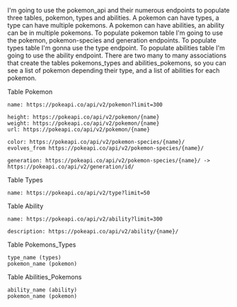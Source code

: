 I'm going to use the pokemon_api and their numerous endpoints to populate three tables, pokemon, types and abilities. A pokemon can have types, a type can have multiple pokemons. A pokemon can have abilities, an ability can be in multiple pokemons. To populate pokemon table I'm going to use the pokemon, pokemon-species and generation endpoints. To populate types table I'm gonna use the type endpoint. To populate abilities table I'm going to use the ability endpoint. There are two many to many associations that create the tables pokemons_types and abilities_pokemons, so you can see a list of pokemon depending their type, and a list of abilities for each pokemon.

Table Pokemon

	name: https://pokeapi.co/api/v2/pokemon?limit=300

	height: https://pokeapi.co/api/v2/pokemon/{name}
	weight: https://pokeapi.co/api/v2/pokemon/{name}
	url: https://pokeapi.co/api/v2/pokemon/{name}
	
	color: https://pokeapi.co/api/v2/pokemon-species/{name}/
	evolves_from https://pokeapi.co/api/v2/pokemon-species/{name}/
	
	generation: https://pokeapi.co/api/v2/pokemon-species/{name}/ -> https://pokeapi.co/api/v2/generation/id/


Table Types

	name: https://pokeapi.co/api/v2/type?limit=50
	
	
Table Ability

	name: https://pokeapi.co/api/v2/ability?limit=300
	
	description: https://pokeapi.co/api/v2/ability/{name}/

Table Pokemons_Types

	type_name (types)
	pokemon_name (pokemon)

Table Abilities_Pokemons	

	ability_name (ability)
	pokemon_name (pokemon)
